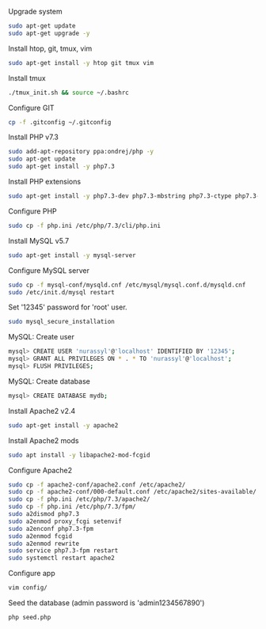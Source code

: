 Upgrade system

```bash
sudo apt-get update
sudo apt-get upgrade -y
```


Install htop, git, tmux, vim

```bash
sudo apt-get install -y htop git tmux vim
```


Install tmux

```bash
./tmux_init.sh && source ~/.bashrc
```


Configure GIT

```bash
cp -f .gitconfig ~/.gitconfig
```


Install PHP v7.3

```bash
sudo add-apt-repository ppa:ondrej/php -y
sudo apt-get update
sudo apt-get install -y php7.3
```


Install PHP extensions

```bash
sudo apt-get install -y php7.3-dev php7.3-mbstring php7.3-ctype php7.3-bcmath php7.3-tokenizer php7.3-json php7.3-xml php7.3-opcache php7.3-pdo php7.3-mysql php7.3-intl php7.3-curl php7.3-zip php7.3-xdebug php7.3-memcached php7.3-gettext php7.3-gd php7.3-imagick php7.3-iconv php7.3-fpm php7.3-dom php7.3-xmlrpc
```


Configure PHP

```bash
sudo cp -f php.ini /etc/php/7.3/cli/php.ini
```


Install MySQL v5.7

```bash
sudo apt-get install -y mysql-server
```


Configure MySQL server

```bash
sudo cp -f mysql-conf/mysqld.cnf /etc/mysql/mysql.conf.d/mysqld.cnf
sudo /etc/init.d/mysql restart
```


Set '12345' password for 'root' user.

```bash
sudo mysql_secure_installation
```


MySQL: Create user

```bash
mysql> CREATE USER 'nurassyl'@'localhost' IDENTIFIED BY '12345';
mysql> GRANT ALL PRIVILEGES ON * . * TO 'nurassyl'@'localhost';
mysql> FLUSH PRIVILEGES;
```


MySQL: Create database

```bash
mysql> CREATE DATABASE mydb;
```


Install Apache2 v2.4

```bash
sudo apt-get install -y apache2
```


Install Apache2 mods

```bash
sudo apt install -y libapache2-mod-fcgid
```


Configure Apache2

```bash
sudo cp -f apache2-conf/apache2.conf /etc/apache2/
sudo cp -f apache2-conf/000-default.conf /etc/apache2/sites-available/
sudo cp -f php.ini /etc/php/7.3/apache2/
sudo cp -f php.ini /etc/php/7.3/fpm/
sudo a2dismod php7.3
sudo a2enmod proxy_fcgi setenvif
sudo a2enconf php7.3-fpm
sudo a2enmod fcgid
sudo a2enmod rewrite
sudo service php7.3-fpm restart
sudo systemctl restart apache2
```


Configure app

```bash
vim config/
```


Seed the database (admin password is 'admin1234567890')

```bash
php seed.php
```

